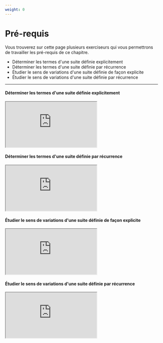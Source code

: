 ```yaml
---
weight: 0
---
```


# Pré-requis

Vous trouverez sur cette page plusieurs exerciseurs qui vous permettrons de travailler les pré-requis de ce chapitre. 

* Déterminer les termes d'une suite définie explicitement
* Déterminer les termes d'une suite définie par récurrence
* Étudier le sens de variations d'une suite définie de façon explicite
* Étudier le sens de variations d'une suite définie par récurrence

---

#### Déterminer les termes d'une suite définie explicitement

<iframe src="https://coopmaths.fr/alea/?EEEE2e0a2949181b130413cd0f22272e13461dc212ce13f32b1614bb272e13350f2c17e90f1c272e132b2e3627c127cb277b27c817e81336133512d10f2d29592a7617f90e8714d813f2139e197e2d962cd6295327c7111927c8112127c72ada2cf82716139e13a02e0327802d42295927802716139e1a400e8714d6168b2953294a11122f312a7a26f62d962ada2b4d" class="exerciseur" allowfullscreen></iframe>

#### Déterminer les termes d'une suite définie par récurrence

<iframe src="https://coopmaths.fr/alea/?EEEE2e0a29491817162413390f22272e13461dc212ce14572e3627c127cb277b27c817e81336133512d10f2d29592a7617f90e8714d813f2139e197e2d962cd6295327c7111927c8112127c72ada2cf82716139e13a02e0327802d42295927802716139e1a400e8714d6168b2953294a111d2637111f0e8714d813f2139e197e27022cdb27c326f2" class="exerciseur" allowfullscreen></iframe>

#### Étudier le sens de variations d'une suite définie de façon explicite

<iframe src="https://coopmaths.fr/alea/?EEEE2e0a2949181b143214630f22272e13461dc2139613990f2717ea0f1d17e612c72d0a145726f117e60f2f181a2a762e5e0f1e2d0a13ff133612d112c72d9a2d9d27920e8714d813f2139e15fa2da6275a27c7111927802d322b4c111127802e5a2cd2263929542b4c11110e8714c715d22b3e11202dfe2d9611110e8714d813f2139e197e28222b4227802756111325ea139e1a400e8714d615cc2b0427cd2c0d294829590065" class="exerciseur" allowfullscreen></iframe>

#### Étudier le sens de variations d'une suite définie par récurrence

<iframe src="https://coopmaths.fr/alea/?uuid=1b656&id=1AL12-21&n=5&d=10&s=4&cd=1&v=eleve&es=3211000&title=%C3%89tudier+le+sens+de+variations+d%27une+suite+d%C3%A9finie+par+r%C3%A9currence" class="exerciseur" allowfullscreen></iframe>
